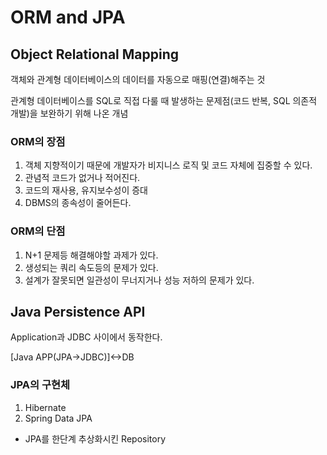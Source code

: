ORM and JPA
==========================

## Object Relational Mapping
객체와 관계형 데이터베이스의 데이터를 자동으로 매핑(연결)해주는 것

관계형 데이터베이스를 SQL로 직접 다룰 때 발생하는 문제점(코드 반복, SQL 의존적 개발)을 보완하기 위해 나온 개념

### ORM의 장점
1. 객체 지향적이기 때문에 개발자가 비지니스 로직 및 코드 자체에 집중할 수 있다.
2. 관념적 코드가 없거나 적어진다.
3. 코드의 재사용, 유지보수성이 증대
4. DBMS의 종속성이 줄어든다.

### ORM의 단점
1. N+1 문제등 해결해야할 과제가 있다.
2. 생성되는 쿼리 속도등의 문제가 있다.
3. 설계가 잘못되면 일관성이 무너지거나 성능 저하의 문제가 있다.


## Java Persistence API

Application과 JDBC 사이에서 동작한다.

[Java APP(JPA->JDBC)]<->DB

### JPA의 구현체
1. Hibernate
2. Spring Data JPA
 - JPA를 한단계 추상화시킨 Repository

 
